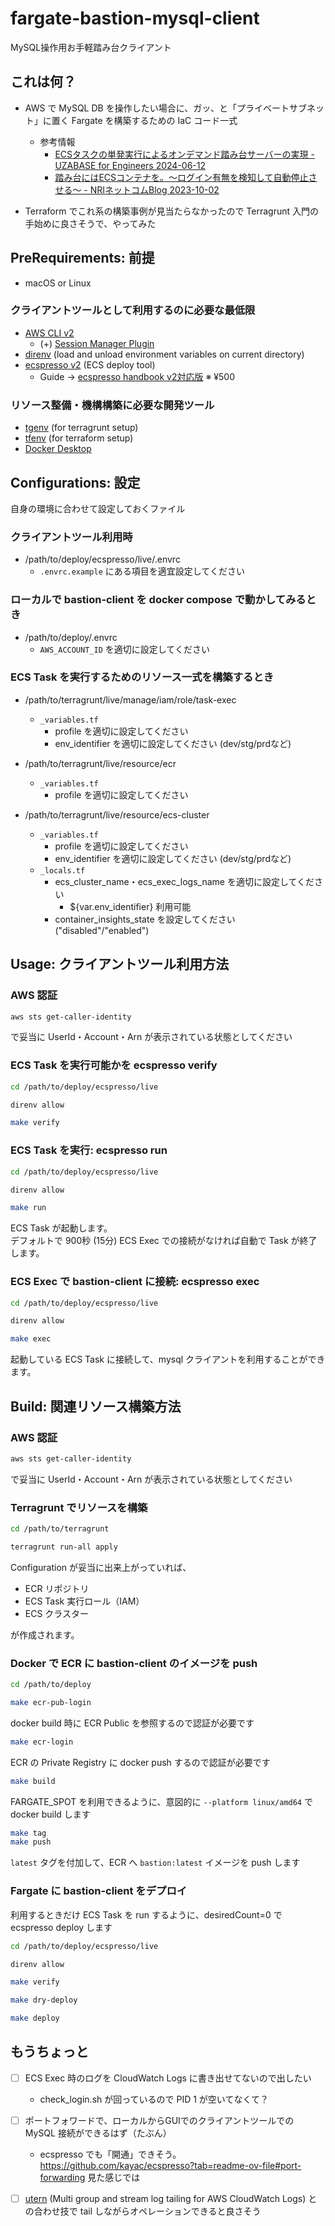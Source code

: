 # fargate-bastion-mysql-client

MySQL操作用お手軽踏み台クライアント


## これは何？

- AWS で MySQL DB を操作したい場合に、ガッ、と「プライベートサブネット」に置く Fargate を構築するための IaC コード一式 
    - 参考情報  
      - [ECSタスクの単発実行によるオンデマンド踏み台サーバーの実現 - UZABASE for Engineers 2024-06-12](https://tech.uzabase.com/entry/2024/06/12/151044)
      - [踏み台にはECSコンテナを。～ログイン有無を検知して自動停止させる～ - NRIネットコムBlog 2023-10-02](https://tech.nri-net.com/entry/ecs_container_stepping_stone)

- Terraform でこれ系の構築事例が見当たらなかったので Terragrunt 入門の手始めに良さそうで、やってみた


## PreRequirements: 前提 

- macOS or Linux

### クライアントツールとして利用するのに必要な最低限

- [AWS CLI v2](https://docs.aws.amazon.com/ja_jp/cli/latest/userguide/install-cliv2.html)
    - (+) [Session Manager Plugin](https://docs.aws.amazon.com/ja_jp/systems-manager/latest/userguide/session-manager-working-with-install-plugin.html)
- [direnv](https://direnv.net/) (load and unload environment variables on current directory)
- [ecspresso v2](https://github.com/kayac/ecspresso) (ECS deploy tool)
    - Guide -> [ecspresso handbook v2対応版](https://zenn.dev/fujiwara/books/ecspresso-handbook-v2) ※ ¥500


### リソース整備・機構構築に必要な開発ツール

- [tgenv](https://github.com/tgenv/tgenv) (for terragrunt setup)
- [tfenv](https://github.com/tfutils/tfenv) (for terraform setup)
- [Docker Desktop](https://matsuand.github.io/docs.docker.jp.onthefly/desktop/)


## Configurations: 設定

自身の環境に合わせて設定しておくファイル

### クライアントツール利用時

- /path/to/deploy/ecspresso/live/.envrc
    - `.envrc.example` にある項目を適宜設定してください  


### ローカルで bastion-client を docker compose で動かしてみるとき

- /path/to/deploy/.envrc
    - `AWS_ACCOUNT_ID` を適切に設定してください


### ECS Task を実行するためのリソース一式を構築するとき

- /path/to/terragrunt/live/manage/iam/role/task-exec
    - `_variables.tf`
        - profile を適切に設定してください
        - env_identifier を適切に設定してください (dev/stg/prdなど)

- /path/to/terragrunt/live/resource/ecr
    - `_variables.tf` 
        - profile を適切に設定してください

- /path/to/terragrunt/live/resource/ecs-cluster
    - `_variables.tf`
        - profile を適切に設定してください
        - env_identifier を適切に設定してください (dev/stg/prdなど)
    - `_locals.tf`
        - ecs_cluster_name・ecs_exec_logs_name を適切に設定してください
            - ${var.env_identifier} 利用可能  
        - container_insights_state を設定してください ("disabled"/"enabled")


## Usage: クライアントツール利用方法

### AWS 認証

```bash
aws sts get-caller-identity
```

で妥当に UserId・Account・Arn が表示されている状態としてください


### ECS Task を実行可能かを ecspresso verify

```bash
cd /path/to/deploy/ecspresso/live
```

```bash
direnv allow
```

```bash
make verify
```

### ECS Task を実行: ecspresso run

```bash
cd /path/to/deploy/ecspresso/live
```

```bash
direnv allow
```

```bash
make run
```

ECS Task が起動します。  
デフォルトで 900秒 (15分) ECS Exec での接続がなければ自動で Task が終了します。


### ECS Exec で bastion-client に接続: ecspresso exec

```bash
cd /path/to/deploy/ecspresso/live
```

```bash
direnv allow
```

```bash
make exec
```

起動している ECS Task に接続して、mysql クライアントを利用することができます。


## Build: 関連リソース構築方法

### AWS 認証

```bash
aws sts get-caller-identity
```

で妥当に UserId・Account・Arn が表示されている状態としてください


### Terragrunt でリソースを構築

```bash
cd /path/to/terragrunt
```

```bash
terragrunt run-all apply
```

Configuration が妥当に出来上がっていれば、  
- ECR リポジトリ
- ECS Task 実行ロール（IAM）
- ECS クラスター

が作成されます。


### Docker で ECR に bastion-client のイメージを push

```bash
cd /path/to/deploy
```

```bash
make ecr-pub-login
```

docker build 時に ECR Public を参照するので認証が必要です


```bash
make ecr-login
```

ECR の Private Registry に docker push するので認証が必要です


```bash
make build
```

FARGATE_SPOT を利用できるように、意図的に `--platform linux/amd64` で docker build します


```bash
make tag
make push
```

`latest` タグを付加して、ECR へ `bastion:latest` イメージを push します



### Fargate に bastion-client をデプロイ

利用するときだけ ECS Task を run するように、desiredCount=0 で ecspresso deploy します

```bash
cd /path/to/deploy/ecspresso/live
```

```bash
direnv allow
```

```bash
make verify
```

```bash
make dry-deploy
```

```bash
make deploy
```


## もうちょっと

- [ ] ECS Exec 時のログを CloudWatch Logs に書き出せてないので出したい
    - check_login.sh が回っているので PID 1 が空いてなくて？

- [ ] ポートフォワードで、ローカルからGUIでのクライアントツールでの MySQL 接続ができるはず（たぶん） 
    - ecspresso でも「開通」できそう。 https://github.com/kayac/ecspresso?tab=readme-ov-file#port-forwarding 見た感じでは

- [ ] [utern](https://github.com/knqyf263/utern) (Multi group and stream log tailing for AWS CloudWatch Logs) との合わせ技で tail しながらオペレーションできると良さそう
